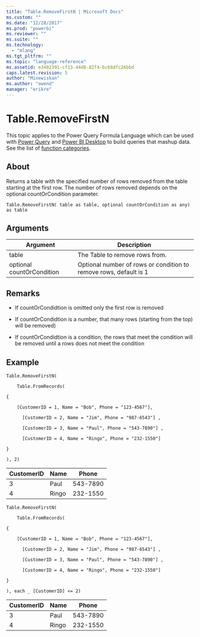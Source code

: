 ```yaml
---
title: "Table.RemoveFirstN | Microsoft Docs"
ms.custom: ""
ms.date: "12/28/2017"
ms.prod: "powerbi"
ms.reviewer: ""
ms.suite: ""
ms.technology: 
  - "mlang"
ms.tgt_pltfrm: ""
ms.topic: "language-reference"
ms.assetid: e3402391-cf13-44d8-82f4-bc68dfc26bbd
caps.latest.revision: 5
author: "Minewiskan"
ms.author: "owend"
manager: "erikre"
---
```

# Table.RemoveFirstN
This topic applies to the Power Query Formula Language which can be used with [Power Query](https://support.office.com/article/Introduction-to-Microsoft-Power-Query-for-Excel-6E92E2F4-2079-4E1F-BAD5-89F6269CD605) and [Power BI Desktop](http://go.microsoft.com/fwlink/p/?LinkId=618607) to build queries that mashup data. See the list of [function categories](https://msdn.microsoft.com/en-us/library/mt211003.aspx).  
  
## About  
Returns a table with the specified number of rows removed from the table starting at the first row. The number of rows removed depends on the optional countOrCondition parameter.  
  
```  
Table.RemoveFirstN( table as table, optional countOrCondition as any) as table  
```  
  
## Arguments  
  
|Argument|Description|  
|------------|---------------|  
|table|The Table to remove rows from.|  
|optional countOrCondition|Optional number of rows or condition to remove rows, default is 1|  
  
## <a name="__toc360789538"></a>Remarks  
  
-   If countOrCondidtion is omitted only the first row is removed  
  
-   If countOrCondidtion is a number, that many rows (starting from the top) will be removed)  
  
-   If countOrCondidtion is a condition, the rows that meet the condition will be removed until a rows does not meet the condition  
  
## Example  
  
```  
Table.RemoveFirstN(  
  
    Table.FromRecords(  
  
{  
  
    [CustomerID = 1, Name = "Bob", Phone = "123-4567"],  
  
      [CustomerID = 2, Name = "Jim", Phone = "987-6543"] ,  
  
      [CustomerID = 3, Name = "Paul", Phone = "543-7890"] ,  
  
      [CustomerID = 4, Name = "Ringo", Phone = "232-1550"]  
  
}  
  
), 2)  
```  
  
|CustomerID|Name|Phone|  
|--------------|--------|---------|  
|3|Paul|543-7890|  
|4|Ringo|232-1550|  
  
```  
Table.RemoveFirstN(  
  
    Table.FromRecords(  
  
{  
  
    [CustomerID = 1, Name = "Bob", Phone = "123-4567"],  
  
      [CustomerID = 2, Name = "Jim", Phone = "987-6543"] ,  
  
      [CustomerID = 3, Name = "Paul", Phone = "543-7890"] ,  
  
      [CustomerID = 4, Name = "Ringo", Phone = "232-1550"]  
  
}  
  
), each _ [CustomerID] <= 2)  
```  
  
|CustomerID|Name|Phone|  
|--------------|--------|---------|  
|3|Paul|543-7890|  
|4|Ringo|232-1550|  
  
